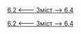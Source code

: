 [6.2 <--- ](6_2.md) [   Зміст   ](README.md) [--> 6.4](6_4.md)



[6.2 <--- ](6_2.md) [   Зміст   ](README.md) [--> 6.4](6_4.md)